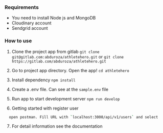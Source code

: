 ### Requirements
  - You need to install Node js and MongoDB
  - Cloudinary account
  - Sendgrid account

### How to use
1. Clone the project app from gitlab
  `git clone git@gitlab.com:abduroza/athletehero.git` or `git clone https://gitlab.com/abduroza/athletehero.git`

2. Go to project app directory. Open the app!
  `cd athletehero`

3. Install dependency
  `npm install`

4. Create a .env file. Can see at the `sample.env` file

5. Run app to start development server
  `npm run develop`

6. Getting started with register user 
```sh
  open postman. Fill URL with `localhost:3000/api/v1/users` and select `x-www-form-urlencoded` on the `request body` tab and enter the field name `email`, `password`, `fullname`, `role`. 
```
7. For detail information see the documentation 
